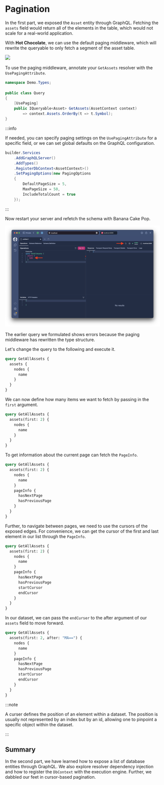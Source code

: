 # Pagination

In the first part, we exposed the `Asset` entity through GraphQL. Fetching the `assets` field would return all of the elements in the table, which would not scale for a real-world application.

With **Hot Chocolate**, we can use the default paging middleware, which will rewrite the queryable to only fetch a segment of the asset table.

<img src="/img/backend/example2-part1-middleware.png" width="300" />

To use the paging middleware, annotate your `GetAssets` resolver with the `UsePagingAttribute`.

```csharp title="/Types/Query.cs"
namespace Demo.Types;

public class Query
{
    [UsePaging]
    public IQueryable<Asset> GetAssets(AssetContext context)
        => context.Assets.OrderBy(t => t.Symbol);
}
```

:::info

If needed, you can specify paging settings on the `UsePagingAttribute` for a specific field, or we can set global defaults on the GraphQL configuration.

```csharp
builder.Services
    .AddGraphQLServer()
    .AddTypes()
    .RegisterDbContext<AssetContext>()
    .SetPagingOptions(new PagingOptions
    {
        DefaultPageSize = 5,
        MaxPageSize = 50,
        IncludeTotalCount = true
    });
```

:::

Now restart your server and refetch the schema with Banana Cake Pop.

![Banana Cake Pop - Paging Fields](../images/example2-part1-bcp2.png)

The earlier query we formulated shows errors because the paging middleware has rewritten the type structure.

Let's change the query to the following and execute it.

```graphql
query GetAllAssets {
  assets {
    nodes {
      name
    }
  }
}
```

We can now define how many items we want to fetch by passing in the `first` argument.

```graphql
query GetAllAssets {
  assets(first: 2) {
    nodes {
      name
    }
  }
}
```

To get information about the current page can fetch the `PageInfo`.

```graphql
query GetAllAssets {
  assets(first: 2) {
    nodes {
      name
    }
    pageInfo {
      hasNextPage
      hasPreviousPage
    }
  }
}
```

Further, to navigate between pages, we need to use the cursors of the exposed edges. For convenience, we can get the cursor of the first and last element in our list through the `PageInfo`.

```graphql
query GetAllAssets {
  assets(first: 2) {
    nodes {
      name
    }
    pageInfo {
      hasNextPage
      hasPreviousPage
      startCursor
      endCursor
    }
  }
}
```

In our dataset, we can pass the `endCurser` to the after argument of our `assets` field to move forward.

```graphql
query GetAllAssets {
  assets(first: 2, after: "MA==") {
    nodes {
      name
    }
    pageInfo {
      hasNextPage
      hasPreviousPage
      startCursor
      endCursor
    }
  }
}
```

:::note

A curser defines the position of an element within a dataset. The position is usually not represented by an index but by an id, allowing one to pinpoint a specific object within the dataset.

:::

## Summary

In the second part, we have learned how to expose a list of database entities through GraphQL. We also explore resolver dependency injection and how to register the `DbContext` with the execution engine. Further, we dabbled our feet in cursor-based pagination.

